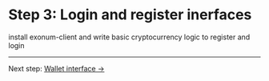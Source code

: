 # Step 3: Login and register inerfaces

install exonum-client and write basic cryptocurrency logic to register and login

---

Next step: [Wallet interface →](step-4-wallet.md)
